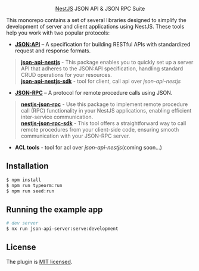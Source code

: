 <p align="center">
<a href="http://nestjs.com/" target="blank">NestJS</a> JSON API & JSON RPC Suite
</p>

<p>
   This monorepo contains a set of several libraries designed to simplify the development of server and client applications using NestJS. These tools help you work with two popular protocols:
</p>


- **[JSON:API](https://jsonapi.org/)** – A specification for building RESTful APIs with standardized request and response formats.
 
 > **[json-api-nestjs](https://github.com/klerick/nestjs-json-api/tree/master/libs/json-api/json-api-nestjs)** - This package enables you to quickly set up a server API that adheres to the JSON:API specification, handling standard CRUD operations for your resources.</br> 
 > **[json-api-nestjs-sdk](https://github.com/klerick/nestjs-json-api/tree/master/libs/json-api/json-api-nestjs-sdk)** - tool for client, call api over *json-api-nestjs* 


- **[JSON-RPC](https://www.jsonrpc.org/)** – A protocol for remote procedure calls using JSON.

> **[nestjs-json-rpc](https://github.com/klerick/nestjs-json-api/tree/master/libs/json-rpc/nestjs-json-rpc)** - Use this package to implement remote procedure call (RPC) functionality in your NestJS applications, enabling efficient inter-service communication.</br>
> **[nestjs-json-rpc-sdk](https://github.com/klerick/nestjs-json-api/tree/master/libs/json-rpc/nestjs-json-rpc-sdk)** - This tool offers a straightforward way to call remote procedures from your client-side code, ensuring smooth communication with your JSON-RPC server.

- **ACL tools** - tool for acl over *json-api-nestjs*(coming soon...)
## Installation

```bash
$ npm install
$ npm run typeorm:run
$ npm run seed:run
```

## Running the example app

```bash
# dev server
$ nx run json-api-server:serve:development

```
## License

The plugin is [MIT licensed](LICENSE).
